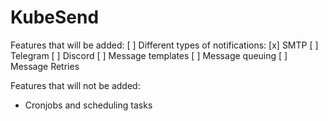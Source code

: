 # KubeSend

Features that will be added:
[ ] Different types of notifications:
    [x] SMTP
    [ ] Telegram
    [ ] Discord
[ ] Message templates
[ ] Message queuing
[ ] Message Retries


Features that will not be added:
 - Cronjobs and scheduling tasks